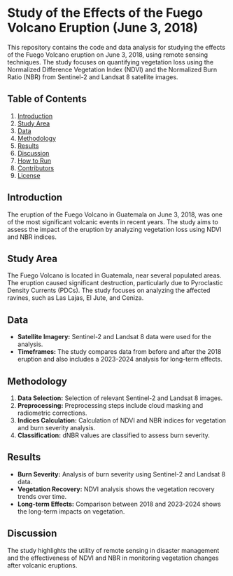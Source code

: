 # Study of the Effects of the Fuego Volcano Eruption (June 3, 2018)

This repository contains the code and data analysis for studying the effects of the Fuego Volcano eruption on June 3, 2018, using remote sensing techniques. The study focuses on quantifying vegetation loss using the Normalized Difference Vegetation Index (NDVI) and the Normalized Burn Ratio (NBR) from Sentinel-2 and Landsat 8 satellite images.

## Table of Contents
1. [Introduction](#introduction)
2. [Study Area](#study-area)
3. [Data](#data)
4. [Methodology](#methodology)
5. [Results](#results)
6. [Discussion](#discussion)
7. [How to Run](#how-to-run)
8. [Contributors](#contributors)
9. [License](#license)

## Introduction
The eruption of the Fuego Volcano in Guatemala on June 3, 2018, was one of the most significant volcanic events in recent years. The study aims to assess the impact of the eruption by analyzing vegetation loss using NDVI and NBR indices.

## Study Area
The Fuego Volcano is located in Guatemala, near several populated areas. The eruption caused significant destruction, particularly due to Pyroclastic Density Currents (PDCs). The study focuses on analyzing the affected ravines, such as Las Lajas, El Jute, and Ceniza.

## Data
- **Satellite Imagery:** Sentinel-2 and Landsat 8 data were used for the analysis.
- **Timeframes:** The study compares data from before and after the 2018 eruption and also includes a 2023-2024 analysis for long-term effects.

## Methodology
1. **Data Selection:** Selection of relevant Sentinel-2 and Landsat 8 images.
2. **Preprocessing:** Preprocessing steps include cloud masking and radiometric corrections.
3. **Indices Calculation:** Calculation of NDVI and NBR indices for vegetation and burn severity analysis.
4. **Classification:** dNBR values are classified to assess burn severity.

## Results
- **Burn Severity:** Analysis of burn severity using Sentinel-2 and Landsat 8 data.
- **Vegetation Recovery:** NDVI analysis shows the vegetation recovery trends over time.
- **Long-term Effects:** Comparison between 2018 and 2023-2024 shows the long-term impacts on vegetation.

## Discussion
The study highlights the utility of remote sensing in disaster management and the effectiveness of NDVI and NBR in monitoring vegetation changes after volcanic eruptions.


